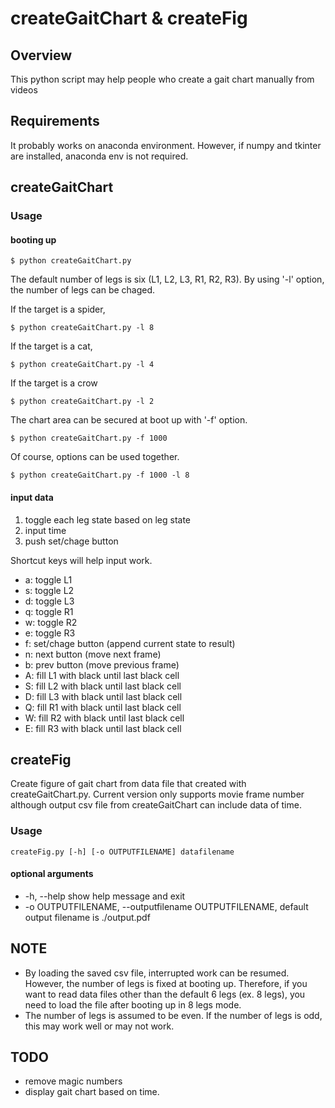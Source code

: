 # createGaitChart & createFig


## Overview

This python script may help people who create a gait chart manually from videos

## Requirements

It probably works on anaconda environment. However, if numpy and tkinter are installed, anaconda env is not required.

## createGaitChart

### Usage

#### booting up

```
$ python createGaitChart.py 
```

The default number of legs is six (L1, L2, L3, R1, R2, R3). By using '-l' option, the number of legs can be chaged.

If the target is a spider,
```
$ python createGaitChart.py -l 8
```
If the target is a cat,
```
$ python createGaitChart.py -l 4
```
If the target is a crow
```
$ python createGaitChart.py -l 2
```

The chart area can be secured at boot up with '-f' option.
```
$ python createGaitChart.py -f 1000
```

Of course, options can be used together.
```
$ python createGaitChart.py -f 1000 -l 8
```


#### input data

1. toggle each leg state based on leg state
2. input time
3. push set/chage button


Shortcut keys will help input work.
  - a: toggle L1
  - s: toggle L2
  - d: toggle L3
  - q: toggle R1
  - w: toggle R2
  - e: toggle R3
  - f: set/chage button (append current state to result)
  - n: next button (move next frame)
  - b: prev button (move previous frame)
  - A: fill L1 with black until last black cell
  - S: fill L2 with black until last black cell
  - D: fill L3 with black until last black cell
  - Q: fill R1 with black until last black cell
  - W: fill R2 with black until last black cell
  - E: fill R3 with black until last black cell

## createFig

Create figure of gait chart from data file that created with createGaitChart.py. Current version only supports movie frame number although output csv file from createGaitChart can include data of time.

### Usage
```
createFig.py [-h] [-o OUTPUTFILENAME] datafilename
```

#### optional arguments
- -h, --help            show help message and exit
- -o OUTPUTFILENAME, --outputfilename OUTPUTFILENAME,  default output filename is ./output.pdf


## NOTE

- By loading the saved csv file, interrupted work can be resumed. However, the number of legs is fixed at booting up.
Therefore, if you want to read data files other than the default 6 legs (ex. 8 legs), 
you need to load the file after booting up in 8 legs mode.
- The number of legs is assumed to be even. If the number of legs is odd, this may work well or may not work.


## TODO 
- remove magic numbers 
- display gait chart based on time. 
